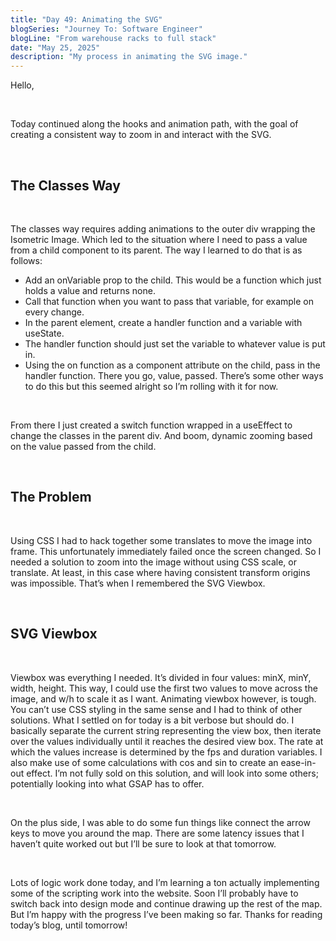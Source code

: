 ```yaml
---
title: "Day 49: Animating the SVG"
blogSeries: "Journey To: Software Engineer"
blogLine: "From warehouse racks to full stack"
date: "May 25, 2025"
description: "My process in animating the SVG image."
---
```


Hello,

<br>

Today continued along the hooks and animation path, with the goal of creating a consistent way to zoom in and interact with the SVG.

<br>

## The Classes Way

<br>

The classes way requires adding animations to the outer div wrapping the Isometric Image. Which led to the situation where I need to pass a value from a child component to its parent. The way I learned to do that is as follows:

- Add an onVariable prop to the child. This would be a function which just holds a value and returns none.
- Call that function when you want to pass that variable, for example on every change.
- In the parent element, create a handler function and a variable with useState.
- The handler function should just set the variable to whatever value is put in.
- Using the on function as a component attribute on the child, pass in the handler function.
  There you go, value, passed. There’s some other ways to do this but this seemed alright so I’m rolling with it for now.

<br>

From there I just created a switch function wrapped in a useEffect to change the classes in the parent div. And boom, dynamic zooming based on the value passed from the child.

<br>

## The Problem

<br>

Using CSS I had to hack together some translates to move the image into frame. This unfortunately immediately failed once the screen changed. So I needed a solution to zoom into the image without using CSS scale, or translate. At least, in this case where having consistent transform origins was impossible. That’s when I remembered the SVG Viewbox.

<br>

## SVG Viewbox

<br>

Viewbox was everything I needed. It’s divided in four values: minX, minY, width, height. This way, I could use the first two values to move across the image, and w/h to scale it as I want. Animating viewbox however, is tough. You can’t use CSS styling in the same sense and I had to think of other solutions. What I settled on for today is a bit verbose but should do. I basically separate the current string representing the view box, then iterate over the values individually until it reaches the desired view box. The rate at which the values increase is determined by the fps and duration variables. I also make use of some calculations with cos and sin to create an ease-in-out effect. I’m not fully sold on this solution, and will look into some others; potentially looking into what GSAP has to offer.

<br>

On the plus side, I was able to do some fun things like connect the arrow keys to move you around the map. There are some latency issues that I haven’t quite worked out but I’ll be sure to look at that tomorrow.

<br>

Lots of logic work done today, and I’m learning a ton actually implementing some of the scripting work into the website. Soon I’ll probably have to switch back into design mode and continue drawing up the rest of the map. But I’m happy with the progress I’ve been making so far. Thanks for reading today’s blog, until tomorrow!
